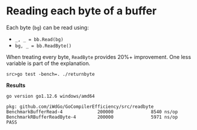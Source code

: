 # Reading each byte of a buffer

Each byte (`bg`) can be read using:
- `_, _ = bb.Read(bg)`
- `bg, _ = bb.ReadByte()`

When treating every byte, `ReadByte` provides 20%+ improvement.
One less variable is part of the explanation.

`src>go test -bench=. ./returnbyte` 

**Results**

```
go version go1.12.6 windows/amd64

pkg: github.com/iWdGo/GoCompilerEfficiency/src/readbyte
BenchmarkBufferRead-4             200000              8540 ns/op
BenchmarkRBufferReadByte-4        200000              5971 ns/op
PASS
```
 
 